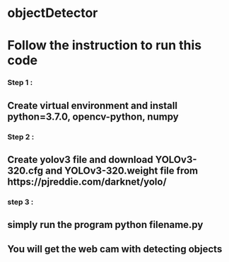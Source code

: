# objectDetector
<h1> Follow the instruction to run this code</h1>

<h3>Step 1 :</h1>
<h2>Create virtual environment and install python=3.7.0, opencv-python, numpy</h2>

<h3>Step 2 :</h1>
<h2>Create yolov3 file and download YOLOv3-320.cfg and YOLOv3-320.weight file from https://pjreddie.com/darknet/yolo/ </h2>

<h3>step 3 :</h3>
<h2>simply run the program python filename.py</h2>

<h2>You will get the web cam with detecting objects </h2>
